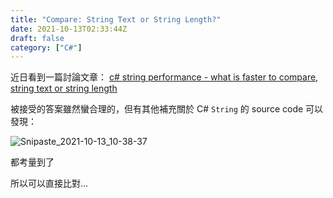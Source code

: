 ```yaml
---
title: "Compare: String Text or String Length?"
date: 2021-10-13T02:33:44Z
draft: false
category: ["C#"]
---
```


近日看到一篇討論文章：
[c# string performance - what is faster to compare, string text or string length](https://stackoverflow.com/questions/3652036/c-sharp-string-performance-what-is-faster-to-compare-string-text-or-string-le)

被接受的答案雖然蠻合理的，但有其他補充關於 C# `String` 的 source code 可以發現：

![Snipaste_2021-10-13_10-38-37](https://i.imgur.com/SpPfwpb.png)

都考量到了

所以可以直接比對...
